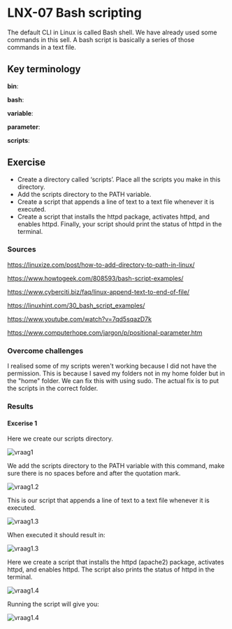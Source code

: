 # LNX-07 Bash scripting 
The default CLI in Linux is called Bash shell. We have already used some commands in this sell. A bash script is basically a series of those commands in a text file. 

## Key terminology
**bin**:

**bash**:

**variable**:

**parameter**:

**scripts**:


## Exercise
- Create a directory called ‘scripts’.
 Place all the scripts you make in this directory.
- Add the scripts directory to the PATH variable.
- Create a script that appends a line of text to a text file whenever it is executed.
- Create a script that installs the httpd package, activates httpd, and enables httpd. Finally, your script should print the status of httpd in the terminal.

### Sources
https://linuxize.com/post/how-to-add-directory-to-path-in-linux/ 

https://www.howtogeek.com/808593/bash-script-examples/

https://www.cyberciti.biz/faq/linux-append-text-to-end-of-file/

https://linuxhint.com/30_bash_script_examples/

https://www.youtube.com/watch?v=7qd5sqazD7k

https://www.computerhope.com/jargon/p/positional-parameter.htm
### Overcome challenges
I realised some of my scripts weren't working because I did not have the permission. This is because I saved my folders not in my home folder but in the "home" folder. We can fix this with using sudo. The actual fix is to put the scripts in the correct folder.
### Results
#### Excerise 1
Here we create our scripts directory.

![vraag1](../00_includes/LNX-07-01.png)

We add the scripts directory to the PATH variable with this command, make sure there is no spaces before and after the quotation mark.

![vraag1.2](../00_includes/LNX-07-02.png)

This is our script that appends a line of text to a text file whenever it is executed.

![vraag1.3](../00_includes/LNX-07-03.png)

When executed it should result in:

![vraag1.3](../00_includes/LNX-07-04.png)

Here we create a script that installs the httpd (apache2) package, activates httpd, and enables httpd. The script also prints the status of httpd in the terminal.

![vraag1.4](../00_includes/LNX-07-05.png)

Running the script will give you:

![vraag1.4](../00_includes/LNX-07-06.png)

